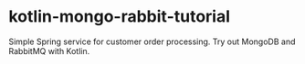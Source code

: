 # kotlin-mongo-rabbit-tutorial
Simple Spring service for customer order processing. Try out MongoDB and RabbitMQ with Kotlin.
